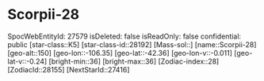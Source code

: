 ﻿---
location: [-42.36,-106.35,150]
type: Station
tags:
- astro/Star

---

# Scorpii-28

SpocWebEntityId: 27579
isDeleted: false
isReadOnly: false
confidential: public
[star-class::K5]
[star-class-id::28192]
[Mass-sol::]
[name::Scorpii-28]
[geo-alt::150]
[geo-lon::-106.35]
[geo-lat::-42.36]
[geo-lon-v::-0.011]
[geo-lat-v::-0.24]
[bright-min::36]
[bright-max::36]
[Zodiac-index::28]
[ZodiacId::28155]
[NextStarId::27416]

